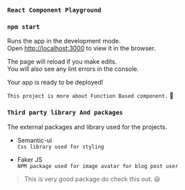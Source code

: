 ### `React Component Playground`
### `npm start`

Runs the app in the development mode.<br />
Open [http://localhost:3000](http://localhost:3000) to view it in the browser.

The page will reload if you make edits.<br />
You will also see any lint errors in the console.

Your app is ready to be deployed!

```This project is more about Function Based component.``` :dart:

### `Third party library And packages`

The external packages and library used for the projects.
- Semantic-ui <br/>
``` Css library used for styling ```

- Faker JS <br/>
``` NPM package used for image avatar for blog post user ```
> This is very good package do check this out. :smiley:
